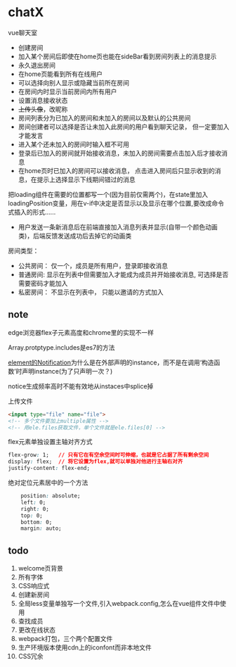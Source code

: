 # chatX
vue聊天室

- 创建房间
- 加入某个房间后即使在home页也能在sideBar看到房间列表上的消息提示
- 永久退出房间
- 在home页能看到所有在线用户
- 可以选择向别人显示或隐藏当前所在房间
- 在房间内时显示当前房间内所有用户
- 设置消息接收状态
- ~~上传头像~~，改昵称
- 房间列表分为已加入的房间和未加入的房间以及默认的公共房间
- 房间创建者可以选择是否让未加入此房间的用户看到聊天记录， 但一定要加入才能发言
- 进入某个还未加入的房间时输入框不可用
- 登录后已加入的房间就开始接收消息，未加入的房间需要点击加入后才接收消息
- 在home页时已加入的房间可以接收消息， 点击进入房间后只显示收到的消息，在提示上选择显示下线期间错过的消息

把loading组件在需要的位置都写一个(因为目前仅需两个)，在state里加入loadingPosition变量，用在v-if中决定是否显示以及显示在哪个位置,要改成命令式插入的形式......

- 用户发送一条新消息后在前端直接加入消息列表并显示(自带一个颜色动画类)，后端反馈发送成功后去掉它的动画类

房间类型： 

- 公共房间： 仅一个，成员是所有用户，登录即接收消息
- 普通房间:  显示在列表中但需要加入才能成为成员并开始接收消息, 可选择是否需要密码才能加入
- 私密房间： 不显示在列表中， 只能以邀请的方式加入

## note

edge浏览器flex子元素高度和chrome里的实现不一样

Array.protptype.includes是es7的方法

[element的Notification](https://github.com/ElemeFE/element/blob/dev/packages/notification/src/main.js)为什么是在外部声明的instance，而不是在调用‘构造函数’时声明instance(为了只声明一次？)

notice生成频率高时不能有效地从instaces中splice掉

上传文件
```html
<input type="file" name="file">
<!-- 多个文件要加上multiple属性 -->
<!-- 用ele.files获取文件，单个文件就是ele.files[0] -->
```

flex元素单独设置主轴对齐方式
```css
flex-grow: 1;   // 只有它在有空余空间时可伸缩，也就是它占据了所有剩余空间
display: flex;  // 将它设置为flex,就可以单独对他进行主轴右对齐
justify-content: flex-end;
```
绝对定位元素居中的一个方法
```css
    position: absolute;
    left: 0;
    right: 0;
    top: 0;
    bottom: 0; 
    margin: auto;
```

## todo

1. welcome页背景
2. 所有字体
3. CSS响应式
4. 创建新房间
5. 全局less变量单独写一个文件,引入webpack.config,怎么在vue组件文件中使用
6. 查找成员
7. 更改在线状态 
8. webpack打包，三个两个配置文件
9. 生产环境版本使用cdn上的iconfont而非本地文件
10. CSS冗余